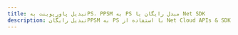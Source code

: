 ---title: تبدیل پاورپوینت بهPS، PPSM به PS مبدل رایگان یا Net SDKdescription: تبدیل رایگانPPSM به PS با استفاده از Net Cloud APIs & SDK. همچنین اسناد Microsoft PowerPoint را در Cloud ایجاد، ویرایش و رندر کنید.---